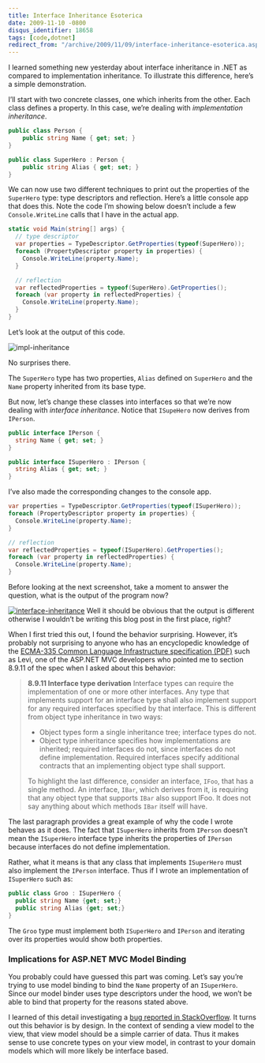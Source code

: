```yaml
---
title: Interface Inheritance Esoterica
date: 2009-11-10 -0800
disqus_identifier: 18658
tags: [code,dotnet]
redirect_from: "/archive/2009/11/09/interface-inheritance-esoterica.aspx/"
---
```


I learned something new yesterday about interface inheritance in .NET as
compared to implementation inheritance. To illustrate this difference,
here’s a simple demonstration.

I’ll start with two concrete classes, one which inherits from the other.
Each class defines a property. In this case, we’re dealing with
*implementation inheritance*.

```csharp
public class Person {
    public string Name { get; set; }
}

public class SuperHero : Person {
    public string Alias { get; set; }
}
```

We can now use two different techniques to print out the properties of
the `SuperHero` type: type descriptors and reflection. Here’s a little
console app that does this. Note the code I’m showing below doesn’t
include a few `Console.WriteLine` calls that I have in the actual app.

```csharp
static void Main(string[] args) {
  // type descriptor
  var properties = TypeDescriptor.GetProperties(typeof(SuperHero));
  foreach (PropertyDescriptor property in properties) {
    Console.WriteLine(property.Name);
  }

  // reflection
  var reflectedProperties = typeof(SuperHero).GetProperties();
  foreach (var property in reflectedProperties) {
    Console.WriteLine(property.Name);
  }
}
```

Let’s look at the output of this code.

![impl-inheritance](https://haacked.com/images/haacked_com/WindowsLiveWriter/InterfaceInheritanceEsoterica_8E49/impl-inheritance_3.png "impl-inheritance")

No surprises there.

The `SuperHero` type has two properties, `Alias` defined on `SuperHero`
and the `Name` property inherited from its base type.

But now, let’s change these classes into interfaces so that we’re now
dealing with *interface inheritance*. Notice that `ISupeHero` now
derives from `IPerson`.

```csharp
public interface IPerson {
  string Name { get; set; }
}

public interface ISuperHero : IPerson {
  string Alias { get; set; }
}
```

I’ve also made the corresponding changes to the console app.

```csharp
var properties = TypeDescriptor.GetProperties(typeof(ISuperHero));
foreach (PropertyDescriptor property in properties) {
  Console.WriteLine(property.Name);
}

// reflection
var reflectedProperties = typeof(ISuperHero).GetProperties();
foreach (var property in reflectedProperties) {
  Console.WriteLine(property.Name);
}
```

Before looking at the next screenshot, take a moment to answer the
question, what is the output of the program now?

[![interface-inheritance](https://haacked.com/images/haacked_com/WindowsLiveWriter/InterfaceInheritanceEsoterica_8E49/interface-inheritance_thumb.png "interface-inheritance")](https://haacked.com/images/haacked_com/WindowsLiveWriter/InterfaceInheritanceEsoterica_8E49/interface-inheritance_2.png)
Well it should be obvious that the output is different otherwise I
wouldn’t be writing this blog post in the first place, right?

When I first tried this out, I found the behavior surprising. However,
it’s probably not surprising to anyone who has an encyclopedic knowledge
of the [ECMA-335 Common Language Infrastructure specification
(PDF)](http://www.ecma-international.org/publications/files/ECMA-ST/Ecma-335.pdf "Ecma-335 spec")
such as Levi, one of the ASP.NET MVC developers who pointed me to
section 8.9.11 of the spec when I asked about this behavior:

> **8.9.11 Interface type derivation** Interface types can require the
> implementation of one or more other interfaces. Any type that
> implements support for an interface type shall also implement support
> for any required interfaces specified by that interface. This is
> different from object type inheritance in two ways:
>
> -   Object types form a single inheritance tree; interface types do
>     not.
> -   Object type inheritance specifies how implementations are
>     inherited; required interfaces do not, since interfaces do not
>     define implementation. Required interfaces specify additional
>     contracts that an implementing object type shall support.
>
> To highlight the last difference, consider an interface, `IFoo`, that
> has a single method. An interface, `IBar`, which derives from it, is
> requiring that any object type that supports `IBar` also support IFoo.
> It does not say anything about which methods `IBar` itself will have.

The last paragraph provides a great example of why the code I wrote
behaves as it does. The fact that `ISuperHero` inherits from `IPerson`
doesn’t mean the `ISuperHero` interface type inherits the properties of
`IPerson `because interfaces do not define implementation.

Rather, what it means is that any class that implements `ISuperHero`
must also implement the `IPerson` interface. Thus if I wrote an
implementation of `ISuperHero` such as:

```csharp
public class Groo : ISuperHero {
  public string Name {get; set;}
  public string Alias {get; set;}
}
```

The `Groo` type must implement both `ISuperHero` and `IPerson` and
iterating over its properties would show both properties.

### Implications for ASP.NET MVC Model Binding

You probably could have guessed this part was coming. Let’s say you’re
trying to use model binding to bind the `Name` property of an
`ISuperHero`. Since our model binder uses type descriptors under the
hood, we won’t be able to bind that property for the reasons stated
above.

I learned of this detail investigating a [bug reported in
StackOverflow](http://stackoverflow.com/questions/1676731/asp-net-mvc-v2-debugging-model-binding-issues "Debugging Model Binding Issues").
It turns out this behavior is by design. In the context of sending a
view model to the view, that view model should be a simple carrier of
data. Thus it makes sense to use concrete types on your view model, in
contrast to your domain models which will more likely be interface
based.

